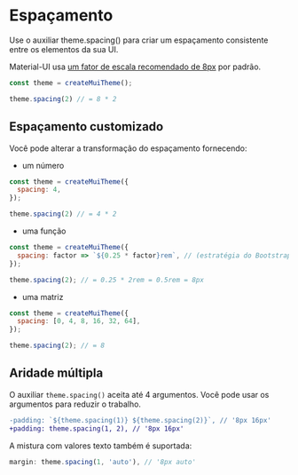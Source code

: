 # Espaçamento

<p class="description">Use o auxiliar theme.spacing() para criar um espaçamento consistente entre os elementos da sua UI.</p>

Material-UI usa [um fator de escala recomendado de 8px](https://material.io/design/layout/understanding-layout.html) por padrão.

```js
const theme = createMuiTheme();

theme.spacing(2) // = 8 * 2
```

## Espaçamento customizado

Você pode alterar a transformação do espaçamento fornecendo:

- um número

```js
const theme = createMuiTheme({
  spacing: 4,
});

theme.spacing(2) // = 4 * 2
```

- uma função

```js
const theme = createMuiTheme({
  spacing: factor => `${0.25 * factor}rem`, // (estratégia do Bootstrap)
});

theme.spacing(2); // = 0.25 * 2rem = 0.5rem = 8px
```

- uma matriz

```js
const theme = createMuiTheme({
  spacing: [0, 4, 8, 16, 32, 64],
});

theme.spacing(2); // = 8
```

## Aridade múltipla

O auxiliar `theme.spacing()` aceita até 4 argumentos. Você pode usar os argumentos para reduzir o trabalho.

```diff
-padding: `${theme.spacing(1)} ${theme.spacing(2)}`, // '8px 16px'
+padding: theme.spacing(1, 2), // '8px 16px'
```

A mistura com valores texto também é suportada:

```js
margin: theme.spacing(1, 'auto'), // '8px auto'
```
